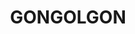 ---
lastmod: '2025-04-06T06:05:20+00:00'
latitude: -29.8313
layout: suburb
longitude: 146.94474
postcode: '2839'
state: NSW
title: GONGOLGON
url: /nsw/gongolgon/
---